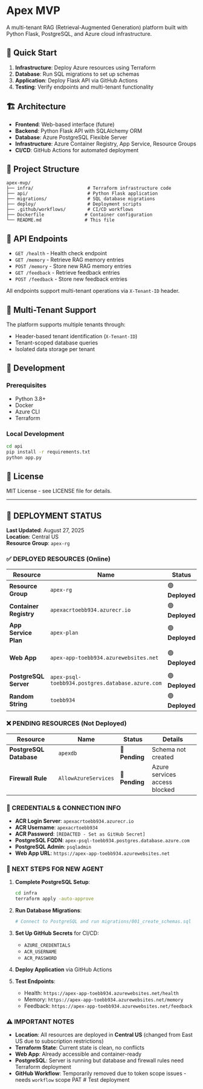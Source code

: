 # Apex MVP

A multi-tenant RAG (Retrieval-Augmented Generation) platform built with Python Flask, PostgreSQL, and Azure cloud infrastructure.

## 🚀 Quick Start

1. **Infrastructure**: Deploy Azure resources using Terraform
2. **Database**: Run SQL migrations to set up schemas
3. **Application**: Deploy Flask API via GitHub Actions
4. **Testing**: Verify endpoints and multi-tenant functionality

## 🏗️ Architecture

- **Frontend**: Web-based interface (future)
- **Backend**: Python Flask API with SQLAlchemy ORM
- **Database**: Azure PostgreSQL Flexible Server
- **Infrastructure**: Azure Container Registry, App Service, Resource Groups
- **CI/CD**: GitHub Actions for automated deployment

## 📁 Project Structure

```
apex-mvp/
├── infra/                    # Terraform infrastructure code
├── api/                      # Python Flask application
├── migrations/               # SQL database migrations
├── deploy/                   # Deployment scripts
├── .github/workflows/        # CI/CD workflows
├── Dockerfile               # Container configuration
└── README.md                # This file
```

## 🔧 API Endpoints

- `GET /health` - Health check endpoint
- `GET /memory` - Retrieve RAG memory entries
- `POST /memory` - Store new RAG memory entries
- `GET /feedback` - Retrieve feedback entries
- `POST /feedback` - Store new feedback entries

All endpoints support multi-tenant operations via `X-Tenant-ID` header.

## 🏢 Multi-Tenant Support

The platform supports multiple tenants through:
- Header-based tenant identification (`X-Tenant-ID`)
- Tenant-scoped database queries
- Isolated data storage per tenant

## 🚀 Development

### Prerequisites
- Python 3.8+
- Docker
- Azure CLI
- Terraform

### Local Development
```bash
cd api
pip install -r requirements.txt
python app.py
```

## 📄 License

MIT License - see LICENSE file for details.

---

## 🚀 DEPLOYMENT STATUS

**Last Updated**: August 27, 2025  
**Location**: Central US  
**Resource Group**: `apex-rg`

### ✅ DEPLOYED RESOURCES (Online)

| Resource | Name | Status | Details |
|----------|------|--------|---------|
| **Resource Group** | `apex-rg` | 🟢 **Deployed** | Central US location |
| **Container Registry** | `apexacrtoebb934.azurecr.io` | 🟢 **Deployed** | Ready for Docker images |
| **App Service Plan** | `apex-plan` | 🟢 **Deployed** | Linux, B1 tier |
| **Web App** | `apex-app-toebb934.azurewebsites.net` | 🟢 **Deployed** | Container-ready, accessible |
| **PostgreSQL Server** | `apex-psql-toebb934.postgres.database.azure.com` | 🟢 **Deployed** | Version 14, Standard_B1ms |
| **Random String** | `toebb934` | 🟢 **Deployed** | Unique identifier |

### ❌ PENDING RESOURCES (Not Deployed)

| Resource | Name | Status | Details |
|----------|------|--------|---------|
| **PostgreSQL Database** | `apexdb` | 🔴 **Pending** | Schema not created |
| **Firewall Rule** | `AllowAzureServices` | 🔴 **Pending** | Azure services access blocked |

### 🔑 CREDENTIALS & CONNECTION INFO

- **ACR Login Server**: `apexacrtoebb934.azurecr.io`
- **ACR Username**: `apexacrtoebb934`
- **ACR Password**: `[REDACTED - Set as GitHub Secret]`
- **PostgreSQL FQDN**: `apex-psql-toebb934.postgres.database.azure.com`
- **PostgreSQL Admin**: `psqladmin`
- **Web App URL**: `https://apex-app-toebb934.azurewebsites.net`

### 🎯 NEXT STEPS FOR NEW AGENT

1. **Complete PostgreSQL Setup**:
   ```bash
   cd infra
   terraform apply -auto-approve
   ```

2. **Run Database Migrations**:
   ```bash
   # Connect to PostgreSQL and run migrations/001_create_schemas.sql
   ```

3. **Set Up GitHub Secrets** for CI/CD:
   - `AZURE_CREDENTIALS`
   - `ACR_USERNAME`
   - `ACR_PASSWORD`

4. **Deploy Application** via GitHub Actions

5. **Test Endpoints**:
   - Health: `https://apex-app-toebb934.azurewebsites.net/health`
   - Memory: `https://apex-app-toebb934.azurewebsites.net/memory`
   - Feedback: `https://apex-app-toebb934.azurewebsites.net/feedback`

### ⚠️ IMPORTANT NOTES

- **Location**: All resources are deployed in **Central US** (changed from East US due to subscription restrictions)
- **Terraform State**: Current state is clean, no conflicts
- **Web App**: Already accessible and container-ready
- **PostgreSQL**: Server is running but database and firewall rules need Terraform deployment
- **GitHub Workflow**: Temporarily removed due to token scope issues - needs `workflow` scope PAT
#   T e s t   d e p l o y m e n t  
 